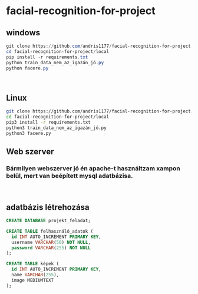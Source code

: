 # facial-recognition-for-project
## windows
``` powershell
git clone https://github.com/andris1177/facial-recognition-for-project.git
cd facial-recognition-for-project/local
pip install -r requirements.txt
python train_data_nem_az_igazán_jó.py
python facere.py
```

<br>

## Linux
``` bash
git clone https://github.com/andris1177/facial-recognition-for-project.git
cd facial-recognition-for-project/local
pip3 install -r requirements.txt
python3 train_data_nem_az_igazán_jó.py
python3 facere.py
```

## Web szerver
### Bármilyen webszerver jó én apache-t használtzam xampon belül, mert van beépített mysql adatbázisa.

<br>

## adatbázis létrehozása
``` sql
CREATE DATABASE projekt_feladat;

CREATE TABLE felhasználó_adatok (
  id INT AUTO_INCREMENT PRIMARY KEY,
  username VARCHAR(50) NOT NULL,
  password VARCHAR(255) NOT NULL
);

CREATE TABLE képek (
  id INT AUTO_INCREMENT PRIMARY KEY,
  name VARCHAR(255),
  image MEDIUMTEXT
);
```